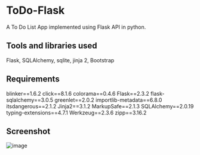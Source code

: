 # ToDo-Flask

 A To Do List App implemented using Flask API in python. 
 ## Tools and libraries used ## 
 Flask, SQLAlchemy, sqlite, jinja 2, Bootstrap
## Requirements ##
blinker==1.6.2
click==8.1.6
colorama==0.4.6
Flask==2.3.2
flask-sqlalchemy==3.0.5
greenlet==2.0.2
importlib-metadata==6.8.0
itsdangerous==2.1.2
Jinja2==3.1.2
MarkupSafe==2.1.3
SQLAlchemy==2.0.19
typing-extensions==4.7.1
Werkzeug==2.3.6
zipp==3.16.2

 ## Screenshot ##
![image](https://github.com/sakshamsahore2811/ToDo-Flask/assets/97463490/cc282ab8-5bea-4231-8572-9982dc5ea3c8)
